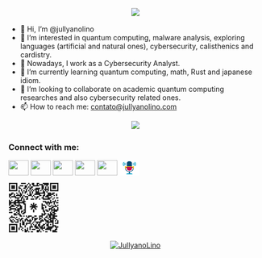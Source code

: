 <p align="center">
  <img src="https://readme-typing-svg.demolab.com/?lines=Do.+Fail.+Learn.+Repeat.;Always+adapting&font=Fira%20Code&center=true&width=380&height=50&duration=4000&pause=1000">
</p>

- 👋 Hi, I’m @jullyanolino
- 👀 I’m interested in quantum computing, malware analysis, exploring languages (artificial and natural ones), cybersecurity, calisthenics and cardistry.
- :office: Nowadays, I work as a Cybersecurity Analyst.
- 🌱 I’m currently learning quantum computing, math, Rust and japanese idiom.
- 💞️ I’m looking to collaborate on academic quantum computing researches and also cybersecurity related ones.
- 📫 How to reach me: contato@jullyanolino.com

<p align="center">
   <img src="http://github-readme-streak-stats.herokuapp.com?user=jullyanolino&theme=dark">
</p>

<h3 align="left">Connect with me:</h3>
<p align="left">
  <a href="https://twitter.com/JullyanoLino" target="blue"><img align="center" src="https://cdn.jsdelivr.net/npm/simple-icons@3.0.1/icons/twitter.svg" alt="" height="30" width="40"/></a>
  <a href="https://www.linkedin.com/in/jullyanolino/" target="blank"><img align="center" src="https://cdn.jsdelivr.net/npm/simple-icons@3.0.1/icons/linkedin.svg" alt="" height="30" width="40" /></a>
  <a href="https://www.instagram.com/jullyanolino/" target="blank"><img align="center" src="https://cdn.jsdelivr.net/npm/simple-icons@3.0.1/icons/instagram.svg" alt="" height="30" width="40" /></a>
  <a href="https://www.youtube.com/@jullyanolino" target="blank"><img align="center" src="https://cdn.jsdelivr.net/npm/simple-icons@3.0.1/icons/youtube.svg" alt="" height="30" width="40" /></a>
  <a href="https://dev.to/jullyanolino" target="blank"><img align="center" src="https://dev-to-uploads.s3.amazonaws.com/uploads/logos/resized_logo_UQww2soKuUsjaOGNB38o.png" alt="" height="30" width="40" /></a>
  <a href="https://anchor.fm/onlino" target="blank"><img align="center" src="https://github.com/jullyanolino/jullyanolino/blob/main/podcast.png" alt="" height="30" width="40" /></a>
</p>
<p align="left">
  <img align="center" src="https://github.com/jullyanolino/jullyanolino/blob/main/linktree-jullyanolino.png" alt="JullyanoLino" width="100" height="100" />
</p>

<p align="center">
  <a href="https://www.buymeacoffee.com/jullyanolino"> 
    <img align="center" src="https://www.buymeacoffee.com/assets/img/guidelines/download-assets-sm-1.svg" alt="JullyanoLino"/>
  </a>
</p>



